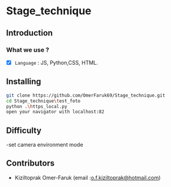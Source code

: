 # Stage_technique

## Introduction

### What we use ? 

- [x] `Language` : JS, Python,CSS, HTML.

## Installing

```bash
git clone https://github.com/OmerFaruk69/Stage_technique.git
cd Stage_technique\test_foto
python .\https_local.py
open your navigator with localhost:82
```

## Difficulty
-set camera environment mode


## Contributors 
- Kiziltoprak Omer-Faruk (email :o.f.kiziltoprak@hotmail.com)

